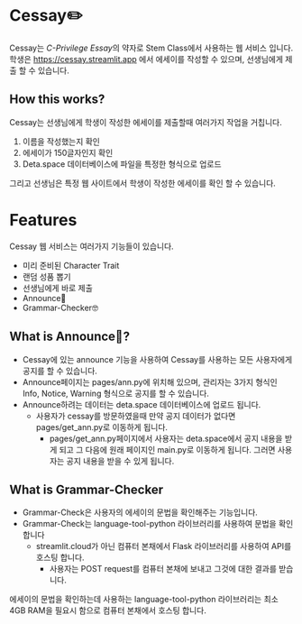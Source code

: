 # Cessay✏️
Cessay는 *C-Privilege Essay*의 약자로 Stem Class에서 사용하는 웹 서비스 입니다. 학생은 https://cessay.streamlit.app 에서 에세이를 작성할 수 있으며, 선생님에게 제출 할 수 있습니다.

## How this works?
Cessay는 선생님에게 학생이 작성한 에세이를 제출할때 여러가지 작업을 거칩니다.
1. 이름을 작성했는지 확인
2. 에세이가 150글자인지 확인
3. Deta.space 데이터베이스에 파일을 특정한 형식으로 업로드

그리고 선생님은 특정 웹 사이트에서 학생이 작성한 에세이를 확인 할 수 있습니다.

# Features
Cessay 웹 서비스는 여러가지 기능들이 있습니다.
- 미리 준비된 Character Trait
- 랜덤 성품 뽑기
- 선생님에게 바로 제출
- Announce📢
- Grammar-Checker🤓
## What is Announce📢?
- Cessay에 있는 announce 기능을 사용하여 Cessay를 사용하는 모든 사용자에게 공지를 할 수 있습니다.
- Announce페이지는 pages/ann.py에 위치해 있으며, 관리자는 3가지 형식인 Info, Notice, Warning 형식으로 공지를 할 수 있습니다.
- Announce하려는 데이터는 deta.space 데이터베이스에 업로드 됩니다.
  - 사용자가 cessay를 방문하였을때 만약 공지 데이터가 없다면 pages/get_ann.py로 이동하게 됩니다.
    - pages/get_ann.py페이지에서 사용자는 deta.space에서 공지 내용을 받게 되고 그 다음에 원래 페이지인 main.py로 이동하게 됩니다. 그러면 사용자는 공지 내용을 받을 수 있게 됩니다.

## What is Grammar-Checker
- Grammar-Check은 사용자의 에세이의 문법을 확인해주는 기능입니다.
- Grammar-Check는 language-tool-python 라이브러리를 사용하여 문법을 확인합니다
  - streamlit.cloud가 아닌 컴퓨터 본채에서 Flask 라이브러리를 사용하여 API를 호스팅 합니다.
    - 사용자는 POST request를 컴퓨터 본채에 보내고 그것에 대한 결과를 받습니다.  
    
에세이의 문법을 확인하는데 사용하는 language-tool-python 라이브러리는 최소 4GB RAM을 필요시 함으로 컴퓨터 본채에서 호스팅 합니다.
